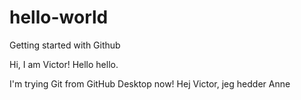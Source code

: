 # hello-world
Getting started with Github

Hi, I am Victor!
Hello hello.

I'm trying Git from GitHub Desktop now!
Hej Victor, jeg hedder Anne 